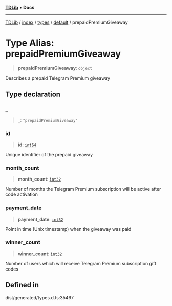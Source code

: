 [**TDLib**](../../../../../../README.md) • **Docs**

***

[TDLib](../../../../../../modules.md) / [index](../../../../../README.md) / [types](../../../README.md) / [default](../README.md) / prepaidPremiumGiveaway

# Type Alias: prepaidPremiumGiveaway

> **prepaidPremiumGiveaway**: `object`

Describes a prepaid Telegram Premium giveaway

## Type declaration

### \_

> **\_**: `"prepaidPremiumGiveaway"`

### id

> **id**: [`int64`](int64.md)

Unique identifier of the prepaid giveaway

### month\_count

> **month\_count**: [`int32`](int32.md)

Number of months the Telegram Premium subscription will be active after code activation

### payment\_date

> **payment\_date**: [`int32`](int32.md)

Point in time (Unix timestamp) when the giveaway was paid

### winner\_count

> **winner\_count**: [`int32`](int32.md)

Number of users which will receive Telegram Premium subscription gift codes

## Defined in

dist/generated/types.d.ts:35467
